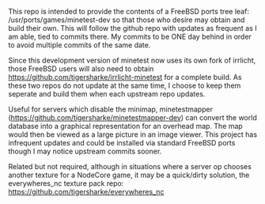 This repo is intended to provide the contents of a FreeBSD ports tree leaf: /usr/ports/games/minetest-dev so that those who desire may obtain and build their own.  This will follow the github repo with updates as frequent as I am able, tied to commits there.  My commits to be ONE day behind in order to avoid multiple commits of the same date.

Since this development version of minetest now uses its own fork of irrlicht, those FreeBSD users will also need to obtain https://github.com/tigersharke/irrlicht-minetest for a complete build.  As these two repos do not update at the same time, I choose to keep them seperate and build them when each upstream repo updates.

Useful for servers which disable the minimap, minetestmapper (https://github.com/tigersharke/minetestmapper-dev) can convert the world database into a graphical representation for an overhead map. The map would then be viewed as a large picture in an image viewer. This project has infrequent updates and could be installed via standard FreeBSD ports though I may notice upstream commits sooner.

Related but not required, although in situations where a server op chooses another texture for a NodeCore game, it may be a quick/dirty solution, the everywheres_nc texture pack repo: https://github.com/tigersharke/everywheres_nc
